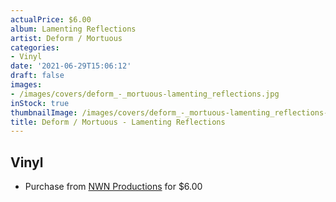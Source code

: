 ```yaml
---
actualPrice: $6.00
album: Lamenting Reflections
artist: Deform / Mortuous
categories:
- Vinyl
date: '2021-06-29T15:06:12'
draft: false
images:
- /images/covers/deform_-_mortuous-lamenting_reflections.jpg
inStock: true
thumbnailImage: /images/covers/deform_-_mortuous-lamenting_reflections-thumb.jpg
title: Deform / Mortuous - Lamenting Reflections
---
```


## Vinyl
* Purchase from [NWN Productions](http://shop.nwnprod.com/index.php?route=product/product&path=76&product_id=8524&sort=pd.name&order=ASC) for $6.00
